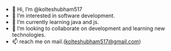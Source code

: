 - 👋 Hi, I’m @kolteshubham517
- 👀 I’m interested in software development.
- 🌱 I’m currently learning java and js.
- 💞️ I’m looking to collaborate on development and learning new technologies.
- 📫 reach me on mail.(kolteshubham517@gmail.com)

<!---
kolteshubham517/kolteshubham517 is a ✨ special ✨ repository because its `README.md` (this file) appears on your GitHub profile.
You can click the Preview link to take a look at your changes.
--->
